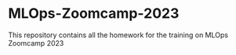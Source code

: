 # MLOps-Zoomcamp-2023
This repository contains all the homework for the training on MLOps Zoomcamp 2023
